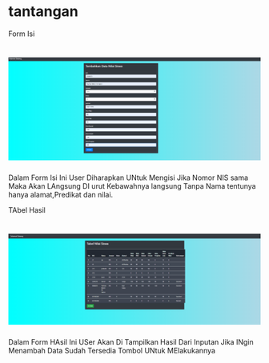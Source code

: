 # tantangan
Form Isi 
# ![Alt Text](https://github.com/Tio304/tantangan/blob/master/uplod%20ig.PNG)
Dalam Form Isi Ini User Diharapkan UNtuk Mengisi Jika Nomor NIS sama Maka Akan LAngsung DI urut 
Kebawahnya langsung Tanpa Nama tentunya hanya alamat,Predikat dan nilai.

TAbel Hasil
# ![Alt Text](https://github.com/Tio304/tantangan/blob/master/ig%202.PNG)
Dalam Form HAsil Ini USer Akan Di Tampilkan Hasil Dari Inputan Jika INgin Menambah Data Sudah Tersedia Tombol UNtuk MElakukannya
